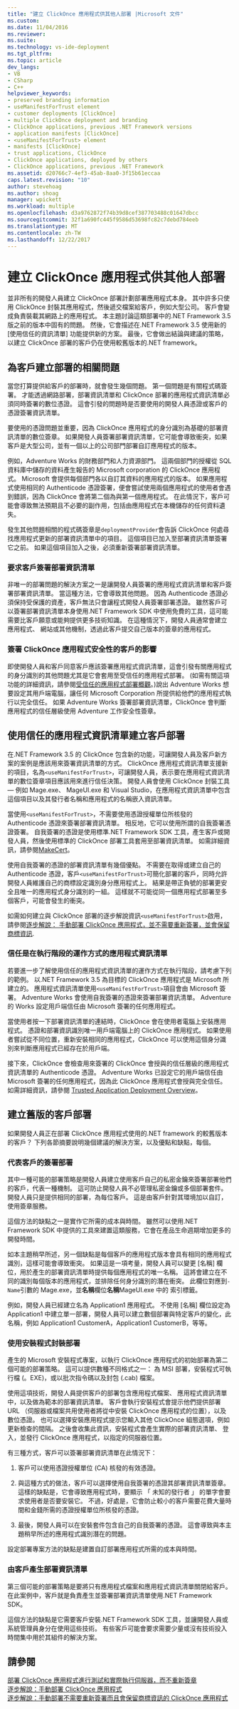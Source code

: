 ```yaml
---
title: "建立 ClickOnce 應用程式供其他人部署 |Microsoft 文件"
ms.custom: 
ms.date: 11/04/2016
ms.reviewer: 
ms.suite: 
ms.technology: vs-ide-deployment
ms.tgt_pltfrm: 
ms.topic: article
dev_langs:
- VB
- CSharp
- C++
helpviewer_keywords:
- preserved branding information
- useManifestForTrust element
- customer deployments [ClickOnce]
- multiple ClickOnce deployment and branding
- ClickOnce applications, previous .NET Framework versions
- application manifests [ClickOnce]
- <useManifestForTrust> element
- manifests [ClickOnce]
- trust applications, ClickOnce
- ClickOnce applications, deployed by others
- ClickOnce applications, previous .NET Framework
ms.assetid: d20766c7-4ef3-45ab-8aa0-3f15b61eccaa
caps.latest.revision: "10"
author: stevehoag
ms.author: shoag
manager: wpickett
ms.workload: multiple
ms.openlocfilehash: d3a9762872f74b39d8cef387703488c01647dbcc
ms.sourcegitcommit: 32f1a690fc445f9586d53698fc82c7debd784eeb
ms.translationtype: MT
ms.contentlocale: zh-TW
ms.lasthandoff: 12/22/2017
---
```

# <a name="creating-clickonce-applications-for-others-to-deploy"></a>建立 ClickOnce 應用程式供其他人部署
並非所有的開發人員建立 ClickOnce 部署計劃部署應用程式本身。 其中許多只使用 ClickOnce 封裝其應用程式，然後遞交檔案給客戶，例如大型公司。 客戶會變成負責裝載其網路上的應用程式。 本主題討論這類部署中的.NET Framework 3.5 版之前的版本中固有的問題。 然後，它會描述在.NET Framework 3.5 使用新的 [使用信任的資訊清單] 功能提供新的方案。 最後，它會做出結論與建議的策略，以建立 ClickOnce 部署的客戶仍在使用較舊版本的.NET framework。  
  
## <a name="issues-involved-in-creating-deployments-for-customers"></a>為客戶建立部署的相關問題  
 當您打算提供給客戶的部署時，就會發生幾個問題。 第一個問題是有關程式碼簽署。 才能透過網路部署，部署資訊清單和 ClickOnce 部署的應用程式資訊清單必須同時簽署的數位憑證。 這會引發的問題時是否要使用的開發人員憑證或客戶的憑證簽署資訊清單。  
  
 要使用的憑證問題並重要，因為 ClickOnce 應用程式的身分識別為基礎的部署資訊清單的數位簽章。 如果開發人員簽署部署資訊清單，它可能會導致衝突，如果客戶是大型公司，並有一個以上的公司部門部署自訂應用程式的版本。  
  
 例如，Adventure Works 的財務部門和人力資源部門。 這兩個部門的授權從 SQL 資料庫中儲存的資料產生報告的 Microsoft corporation 的 ClickOnce 應用程式。 Microsoft 會提供每個部門各以自訂其資料的應用程式的版本。 如果應用程式使用相同的 Authenticode 憑證簽署，便會嘗試使用兩個應用程式的使用者會遇到錯誤，因為 ClickOnce 會將第二個為與第一個應用程式。 在此情況下，客戶可能會導致無法預期且不必要的副作用，包括由應用程式在本機儲存的任何資料遺失。  
  
 發生其他問題相關的程式碼簽章是`deploymentProvider`會告訴 ClickOnce 何處尋找應用程式更新的部署資訊清單中的項目。 這個項目已加入至部署資訊清單簽署它之前。 如果這個項目加入之後，必須重新簽署部署資訊清單。  
  
### <a name="requiring-the-customer-to-sign-the-deployment-manifest"></a>要求客戶簽署部署資訊清單  
 非唯一的部署問題的解決方案之一是讓開發人員簽署的應用程式資訊清單和客戶簽署部署資訊清單。 當這種方法，它會導致其他問題。 因為 Authenticode 憑證必須保持受保護的資產，客戶無法只會讓程式開發人員簽署部署憑證。 雖然客戶可以簽署部署資訊清單本身使用.NET Framework SDK 中使用免費的工具，這可能需要比客戶願意或能夠提供更多技術知識。 在這種情況下，開發人員通常會建立應用程式、 網站或其他機制，透過此客戶提交自己版本的簽章的應用程式。  
  
### <a name="the-impact-of-customer-signing-on-clickonce-application-security"></a>簽署 ClickOnce 應用程式安全性的客戶的影響  
 即使開發人員和客戶同意客戶應該簽署應用程式資訊清單，這會引發有關應用程式的身分識別的其他問題尤其是它會套用至受信任的應用程式部署。 (如需有關這項功能的詳細資訊，請參閱[受信任的應用程式部署概觀](../deployment/trusted-application-deployment-overview.md)。)說出 Adventure Works 想要設定其用戶端電腦，讓任何 Microsoft Corporation 所提供給他們的應用程式執行以完全信任。 如果 Adventure Works 簽署部署資訊清單，ClickOnce 會判斷應用程式的信任層級使用 Adventure 工作安全性簽章。  
  
## <a name="creating-customer-deployments-by-using-application-manifest-for-trust"></a>使用信任的應用程式資訊清單建立客戶部署  
 在.NET Framework 3.5 的 ClickOnce 包含新的功能，可讓開發人員及客戶新方案的案例是應該用來簽署資訊清單的方式。 ClickOnce 應用程式資訊清單支援新的項目，名為`<useManifestForTrust>`，可讓開發人員，表示要在應用程式資訊清單的數位簽章項目應該用來進行信任決策。 開發人員會使用 ClickOnce 封裝工具 — 例如 Mage.exe、 MageUI.exe 和 Visual Studio，在應用程式資訊清單中包含這個項目以及其發行者名稱和應用程式的名稱嵌入資訊清單。  
  
 當使用`<useManifestForTrust>`，不需要使用憑證授權單位所核發的 Authenticode 憑證來簽署部署資訊清單。 相反地，它可以使用所謂的自我簽署憑證簽署。 自我簽署的憑證是使用標準.NET Framework SDK 工具，產生客戶或開發人員，然後使用標準的 ClickOnce 部署工具套用至部署資訊清單。 如需詳細資訊，請參閱[MakeCert](https://msdn.microsoft.com/library/windows/desktop/aa386968.aspx)。  
  
 使用自我簽署的憑證的部署資訊清單有幾個優點。 不需要在取得或建立自己的 Authenticode 憑證，客戶`<useManifestForTrust>`可簡化部署的客戶，同時允許開發人員維護自己的商標設定識別身分應用程式上。 結果是帶正負號的部署更安全且唯一的應用程式身分識別的一組。 這樣就不可能從同一個應用程式部署至多個客戶，可能會發生的衝突。  
  
 如需如何建立與 ClickOnce 部署的逐步解說資訊`<useManifestForTrust>`啟用，請參閱[逐步解說： 手動部署 ClickOnce 應用程式，並不需要重新簽署，並會保留商標資訊](../deployment/walkthrough-manually-deploying-a-clickonce-application-that-does-not-require-re-signing-and-that-preserves-branding-information.md).  
  
### <a name="how-application-manifest-for-trust-works-at-runtime"></a>信任是在執行階段的運作方式的應用程式資訊清單  
 若要進一步了解使用信任的應用程式資訊清單的運作方式在執行階段，請考慮下列的範例。 以.NET Framework 3.5 為目標的 ClickOnce 應用程式是 Microsoft 所建立的。 應用程式資訊清單使用`<useManifestForTrust>`項目會由 Microsoft 簽署。 Adventure Works 會使用自我簽署的憑證來簽署部署資訊清單。 Adventure 的 Works 設定用戶端信任由 Microsoft 簽署的任何應用程式。  
  
 當使用者按一下部署資訊清單的連結時，ClickOnce 會在使用者電腦上安裝應用程式。 憑證和部署資訊識別唯一用戶端電腦上的 ClickOnce 應用程式。 如果使用者嘗試從不同位置，重新安裝相同的應用程式，ClickOnce 可以使用這個身分識別來判斷應用程式已經存在於用戶端。  
  
 接下來，ClickOnce 會檢查用來簽署的 ClickOnce 會授與的信任層級的應用程式資訊清單的 Authenticode 憑證。 Adventure Works 已設定它的用戶端信任由 Microsoft 簽署的任何應用程式，因為此 ClickOnce 應用程式會授與完全信任。 如需詳細資訊，請參閱 [Trusted Application Deployment Overview](../deployment/trusted-application-deployment-overview.md)。  
  
## <a name="creating-customer-deployments-for-earlier-versions"></a>建立舊版的客戶部署  
 如果開發人員正在部署 ClickOnce 應用程式使用的.NET framework 的較舊版本的客戶？ 下列各節摘要說明幾個建議的解決方案，以及優點和缺點，每個。  
  
### <a name="sign-deployments-on-behalf-of-customer"></a>代表客戶的簽署部署  
 其中一種可能的部署策略是開發人員建立使用客戶自己的私密金鑰來簽署部署他們的客戶，代表一種機制。 這可防止開發人員不必管理私密金鑰或多個部署套件。 開發人員只是提供相同的部署，為每位客戶。 這是由客戶針對其環境加以自訂，使用簽章服務。  
  
 這個方法的缺點之一是實作它所需的成本與時間。 雖然可以使用.NET Framework SDK 中提供的工具來建置這類服務，它會在產品生命週期增加更多的開發時間。  
  
 如本主題稍早所述，另一個缺點是每個客戶的應用程式版本會具有相同的應用程式識別，這樣可能會導致衝突。 如果這是一項考量，開發人員可以變更 [名稱] 欄位，用於產生的部署資訊清單時提供每個應用程式的唯一名稱。 這將會建立在不同的識別每個版本的應用程式，並排除任何身分識別的潛在衝突。 此欄位對應到`-Name`引數的 Mage.exe，並**名稱**欄位**名稱**MageUI.exe 中的 索引標籤。  
  
 例如，開發人員已經建立名為 Application1 應用程式。 不使用 [名稱] 欄位設定為 Application1 中建立單一部署，開發人員可以建立數個部署與特定客戶的變化，此名稱，例如 Application1 CustomerA，Application1 CustomerB，等等。  
  
### <a name="deploy-using-a-setup-package"></a>使用安裝程式封裝部署  
 產生的 Microsoft 安裝程式專案，以執行 ClickOnce 應用程式的初始部署為第二個可能的部署策略。 這可以提供數種不同格式之一： 為 MSI 部署，安裝程式可執行檔 (。EXE)，或以批次指令碼以及封包 (.cab) 檔案。  
  
 使用這項技術，開發人員提供客戶的部署包含應用程式檔案、 應用程式資訊清單中，以及做為範本的部署資訊清單。 客戶會執行安裝程式會提示他們提供部署 URL （伺服器或檔案共用使用者將從中安裝 ClickOnce 應用程式的位置），以及數位憑證。 也可以選擇安裝應用程式提示您輸入其他 ClickOnce 組態選項，例如更新檢查的間隔。 之後會收集此資訊，安裝程式會產生實際的部署資訊清單、 登入，並發行 ClickOnce 應用程式，以指定的伺服器位置。  
  
 有三種方式，客戶可以簽署部署資訊清單在此情況下：  
  
1.  客戶可以使用憑證授權單位 (CA) 核發的有效憑證。  
  
2.  與這種方式的做法，客戶可以選擇使用自我簽署的憑證其部署資訊清單簽章。 這樣的缺點是，它會導致應用程式時，要顯示 「 未知的發行者 」 的單字會要求使用者是否要安裝它。 不過，好處是，它會防止較小的客戶需要花費大量時間和金錢所需的憑證授權單位所核發的憑證。  
  
3.  最後，開發人員可以在安裝套件包含自己的自我簽署的憑證。 這會導致與本主題稍早所述的應用程式識別潛在的問題。  
  
 設定部署專案方法的缺點是建置自訂部署應用程式所需的成本與時間。  
  
### <a name="have-customer-generate-deployment-manifest"></a>由客戶產生部署資訊清單  
 第三個可能的部署策略是要將只有應用程式檔案和應用程式資訊清單關閉給客戶。 在此案例中，客戶就是負責產生並簽署部署資訊清單使用.NET Framework SDK。  
  
 這個方法的缺點是它需要客戶安裝.NET Framework SDK 工具，並讓開發人員或系統管理員身分在使用這些技術。 有些客戶可能會要求需要少量或沒有技術投入時間集中用於其組件的解決方案。  
  
## <a name="see-also"></a>請參閱  
 [部署 ClickOnce 應用程式進行測試和實際執行伺服器，而不重新簽章](../deployment/deploying-clickonce-applications-for-testing-and-production-servers-without-resigning.md)   
 [逐步解說：手動部署 ClickOnce 應用程式](../deployment/walkthrough-manually-deploying-a-clickonce-application.md)   
 [逐步解說：手動部署不需要重新簽署而且會保留商標資訊的 ClickOnce 應用程式](../deployment/walkthrough-manually-deploying-a-clickonce-application-that-does-not-require-re-signing-and-that-preserves-branding-information.md)